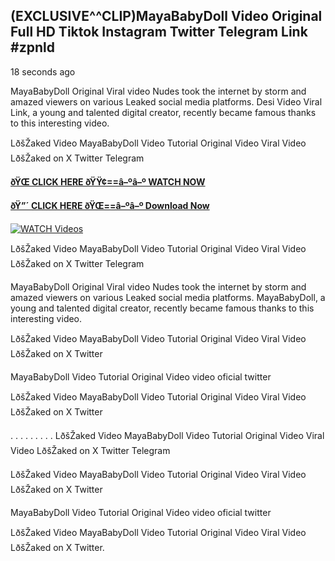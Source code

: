## (EXCLUSIVE^^CLIP)MayaBabyDoll Video Original Full HD Tiktok Instagram Twitter Telegram Link #zpnld

18 seconds ago

MayaBabyDoll Original Viral video Nudes took the internet by storm and amazed viewers on various Leaked social media platforms. Desi Video Viral Link, a young and talented digital creator, recently became famous thanks to this interesting video.

LðšŽaked Video MayaBabyDoll Video Tutorial Original Video Viral Video LðšŽaked on X Twitter Telegram

**[ðŸŒ CLICK HERE ðŸŸ¢==â–ºâ–º WATCH NOW](https://clips-mediaa.blogspot.com/2025/02/video-viral-download.html)**

**[ðŸ”´ CLICK HERE ðŸŒ==â–ºâ–º Download Now](https://clips-mediaa.blogspot.com/2025/02/video-viral-download.html)**

[![WATCH Videos](https://i.imgur.com/dJHk4Zq.gif)](https://clips-mediaa.blogspot.com/2025/02/video-viral-download.html)

LðšŽaked Video MayaBabyDoll Video Tutorial Original Video Viral Video LðšŽaked on X Twitter Telegram

MayaBabyDoll Original Viral video Nudes took the internet by storm and amazed viewers on various Leaked social media platforms. MayaBabyDoll, a young and talented digital creator, recently became famous thanks to this interesting video.

LðšŽaked Video MayaBabyDoll Video Tutorial Original Video Viral Video LðšŽaked on X Twitter

MayaBabyDoll Video Tutorial Original Video video oficial twitter

LðšŽaked Video MayaBabyDoll Video Tutorial Original Video Viral Video LðšŽaked on X Twitter

. . . . . . . . . LðšŽaked Video MayaBabyDoll Video Tutorial Original Video Viral Video LðšŽaked on X Twitter Telegram

LðšŽaked Video MayaBabyDoll Video Tutorial Original Video Viral Video LðšŽaked on X Twitter

MayaBabyDoll Video Tutorial Original Video video oficial twitter

LðšŽaked Video MayaBabyDoll Video Tutorial Original Video Viral Video LðšŽaked on X Twitter.